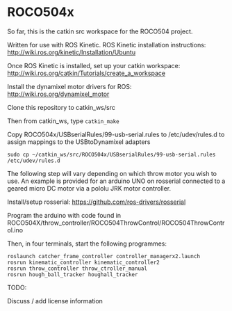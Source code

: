 # ROCO504x

So far, this is the catkin src workspace for the ROCO504 project.

Written for use with ROS Kinetic.
ROS Kinetic installation instructions: http://wiki.ros.org/kinetic/Installation/Ubuntu

Once ROS Kinetic is installed, set up your catkin workspace: http://wiki.ros.org/catkin/Tutorials/create_a_workspace

Install the dynamixel motor drivers for ROS: http://wiki.ros.org/dynamixel_motor

Clone this repository to catkin_ws/src

Then from catkin_ws, type `catkin_make`

Copy ROCO504x/USBserialRules/99-usb-serial.rules to /etc/udev/rules.d to assign mappings to the USBtoDynamixel adapters
```
sudo cp ~/catkin_ws/src/ROCO504x/USBserialRules/99-usb-serial.rules /etc/udev/rules.d
```

The following step will vary depending on which throw motor you wish to use. An example is provided for an arduino UNO on rosserial connected to a geared micro DC motor via a pololu JRK motor controller. 

Install/setup rosserial: https://github.com/ros-drivers/rosserial

Program the arduino with code found in ROCO504X/throw_controller/ROCO504ThrowControl/ROCO504ThrowControl.ino


Then, in four terminals, start the following programmes:
```
roslaunch catcher_frame_controller controller_managerx2.launch
rosrun kinematic_controller kinematic_controller2 
rosrun throw_controller throw_ctroller_manual 
rosrun hough_ball_tracker houghall_tracker 
```


TODO:


Discuss / add license information

